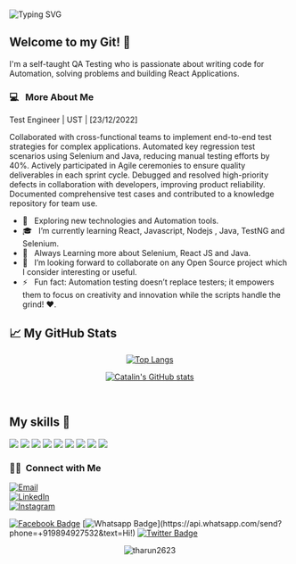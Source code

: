 ###

![Typing SVG](https://readme-typing-svg.demolab.com?font=Fira+Code&size=24&duration=2000&pause=500&color=8803FC&width=435&lines=Hey+there,+I'm+Tharun+Prasaath+R;I'm+A+Front-End+Developer.;Automation+Testing.;An+Open-Source+Enthusiast+!.)

<h2>  Welcome to my Git! 👋</h2>

I'm a self-taught QA Testing  who is passionate about writing code for Automation, solving problems and  building React Applications.

<h3>  💻 &nbsp; More About Me </h3>Test Engineer | UST | [23/12/2022] 

Collaborated with cross-functional teams to implement end-to-end test strategies for complex applications.
Automated key regression test scenarios using Selenium and Java, reducing manual testing efforts by 40%.
Actively participated in Agile ceremonies to ensure quality deliverables in each sprint cycle.
Debugged and resolved high-priority defects in collaboration with developers, improving product reliability.
Documented comprehensive test cases and contributed to a knowledge repository for team use.


- 🤔 &nbsp; Exploring new technologies and Automation tools.
- 🎓 &nbsp; I’m currently learning React, Javascript, Nodejs , Java, TestNG and Selenium.
- 🌱 &nbsp; Always Learning more about Selenium, React JS and Java.
- 👯 &nbsp; I’m looking forward to collaborate on any Open Source project which I consider interesting or useful.
- ⚡ &nbsp; Fun fact: Automation testing doesn’t replace testers; it empowers them to focus on creativity and innovation while the scripts handle the grind! :heart:.

## &#x1f4c8; My GitHub Stats

<div  align=center>
 
[![Top Langs](https://github-readme-stats.vercel.app/api/top-langs/?username=tharun2623&hide=java,html,css&theme=radical)](https://github.com/anuraghazra/github-readme-stats)

[![Catalin's GitHub stats](https://github-readme-stats.vercel.app/api?username=tharun2623&theme=radical)](https://github.com/anuraghazra/github-readme-stats)

</div>

<br/>

## My skills 🚀

![](https://img.shields.io/badge/HTML5-E34F26?style=for-the-badge&logo=html5&logoColor=white)
![](https://img.shields.io/badge/JavaScript-F7DF1E?style=for-the-badge&logo=javascript&logoColor=black)
![](https://img.shields.io/badge/CSS3-1572B6?style=for-the-badge&logo=css3&logoColor=white)
![](https://img.shields.io/badge/Java-orange?style=for-the-badge&logo=java&logoColor=white)
![](https://img.shields.io/badge/Selenium-CC6699?style=for-the-badge&logo=selenium&logoColor=white)
![](https://img.shields.io/badge/Javascript-404D59?style=for-the-badge&logo=javascript&logoColor=white)
![](https://img.shields.io/badge/React-20232A?style=for-the-badge&logo=react&logoColor=61DAFB)
![](https://img.shields.io/badge/MySQL-purple?style=for-the-badge&logo=mysql&logoColor=white)
![](https://img.shields.io/badge/Bootstrap-563D7C?style=for-the-badge&logo=bootstrap&logoColor=white)


<h3> 🤝🏻 &nbsp;Connect with Me </h3>

<p>
<div>
  <a href="mailto:priyanvishnu15@gmail.com">
    <img alt="Email" src="https://img.shields.io/badge/Email-rtharunprasaath@gmail.com-blue?style=flat-square&logo=gmail">
  </a>
</div>
<div>
  <a href="https://www.linkedin.com/in/tharun-prasaath-r/">
    <img alt="LinkedIn" src="https://img.shields.io/badge/Linkedin-tharun%20prasaath%20-blue?style=flat-square&logo=linkedin">
  </a>
</div>
<div>
  <a href="https://www.instagram.com/_t_h_a_r_u_n_/">
    <img alt="Instagram" src="https://img.shields.io/badge/Instagram-_t_h_a_r_u_n_-blue?style=flat-square&logo=instagram">
  </a>
</div>

[![Facebook Badge](https://img.shields.io/badge/-Facebook-3b5998?style=flat-square&labelColor=3b5998&logo=facebook&logoColor=white&link=https://www.facebook.com/weltonpfelix/)](https://www.facebook.com/tharunprasaath.ramesh)
[![Whatsapp Badge](https://img.shields.io/badge/-Whatsapp-4CA143?style=flat-square&labelColor=4CA143&logo=whatsapp&logoColor=white&link=https://api.whatsapp.com/send?phone=+919894927532&text=Hi!)](https://api.whatsapp.com/send?phone=+919894927532&text=Hi!)
[![Twitter Badge](https://img.shields.io/badge/-Twitter-1da1f2?style=flat-square&labelColor=1da1f2&logo=twitter&logoColor=white&link=https://www.twitter.com/_weltonfelix/)](https://twitter.com/tharunprasaathr)

</p>

<!-- ![visitors](https://visitor-badge.glitch.me/badge?page_id=MDmubarak786.MDmubarak786) -->

<!-- # latest Blog posts -->

<!-- BLOG-POST-LIST:START -->
<!-- BLOG-POST-LIST:END -->

<p align="center"><img align="center" src="https://github-readme-streak-stats.herokuapp.com/?user=tharun2623&" alt="tharun2623" /></p>
